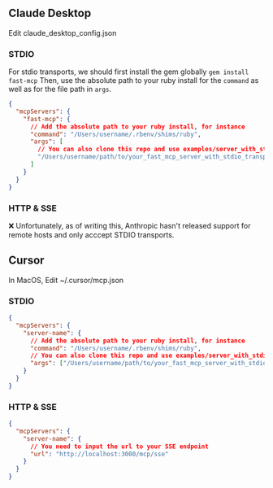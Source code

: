 ## Claude Desktop
Edit claude_desktop_config.json

### STDIO
For stdio transports, we should first install the gem globally
`gem install fast-mcp`
Then, use the absolute path to your ruby install for the `command` as well as for the file path in `args`.

```json
{
  "mcpServers": {
    "fast-mcp": {
      // Add the absolute path to your ruby install, for instance
      "command": "/Users/username/.rbenv/shims/ruby", 
      "args": [
        // You can also clone this repo and use examples/server_with_stdio_transport.rb
        "/Users/username/path/to/your_fast_mcp_server_with_stdio_transport.rb"
      ]
    }
  }
}
```

### HTTP & SSE
❌ Unfortunately, as of writing this, Anthropic hasn't released support for remote hosts and only acccept STDIO transports.


## Cursor
In MacOS, Edit ~/.cursor/mcp.json

### STDIO
```json
{
  "mcpServers": {
    "server-name": {
      // Add the absolute path to your ruby install, for instance
      "command": "/Users/username/.rbenv/shims/ruby",
      // You can also clone this repo and use examples/server_with_stdio_transport.rb
      "args": ["/Users/username/path/to/your_fast_mcp_server_with_stdio_transport.rb"]
    }
  }
}
```

### HTTP & SSE

```json
{
  "mcpServers": {
    "server-name": {
      // You need to input the url to your SSE endpoint
      "url": "http://localhost:3000/mcp/sse"
    }
  }
}
```
